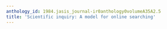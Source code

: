 ```yaml
---
anthology_id: 1984.jasis_journal-ir0anthology0volumeA35A2.5
title: 'Scientific inquiry: A model for online searching'
---
```

